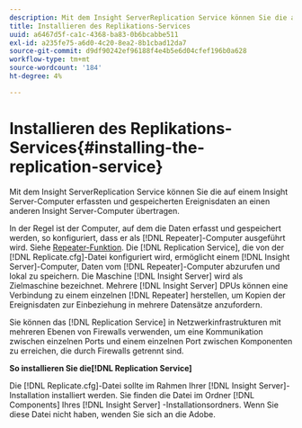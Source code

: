 ```yaml
---
description: Mit dem Insight ServerReplication Service können Sie die auf einem Insight Server-Computer erfassten und gespeicherten Ereignisdaten an einen anderen Insight Server-Computer übertragen.
title: Installieren des Replikations-Services
uuid: a6467d5f-ca1c-4368-ba83-0b6bcabbe511
exl-id: a235fe75-a6d0-4c20-8ea2-8b1cbad12da7
source-git-commit: d9df90242ef96188f4e4b5e6d04cfef196b0a628
workflow-type: tm+mt
source-wordcount: '184'
ht-degree: 4%

---
```


# Installieren des Replikations-Services{#installing-the-replication-service}

Mit dem Insight ServerReplication Service können Sie die auf einem Insight Server-Computer erfassten und gespeicherten Ereignisdaten an einen anderen Insight Server-Computer übertragen.

In der Regel ist der Computer, auf dem die Daten erfasst und gespeichert werden, so konfiguriert, dass er als [!DNL Repeater]-Computer ausgeführt wird. Siehe [Repeater-Funktion](../../../home/c-inst-svr/c-rptr-fntly/c-rptr-fntly.md). Die [!DNL Replication Service], die von der [!DNL Replicate.cfg]-Datei konfiguriert wird, ermöglicht einem [!DNL Insight Server]-Computer, Daten vom [!DNL Repeater]-Computer abzurufen und lokal zu speichern. Die Maschine [!DNL Insight Server] wird als Zielmaschine bezeichnet. Mehrere [!DNL Insight Server] DPUs können eine Verbindung zu einem einzelnen [!DNL Repeater] herstellen, um Kopien der Ereignisdaten zur Einbeziehung in mehrere Datensätze anzufordern.

Sie können das [!DNL Replication Service] in Netzwerkinfrastrukturen mit mehreren Ebenen von Firewalls verwenden, um eine Kommunikation zwischen einzelnen Ports und einem einzelnen Port zwischen Komponenten zu erreichen, die durch Firewalls getrennt sind.

**So installieren Sie die[!DNL Replication Service]**

Die [!DNL Replicate.cfg]-Datei sollte im Rahmen Ihrer [!DNL Insight Server]-Installation installiert werden. Sie finden die Datei im Ordner [!DNL Components] Ihres [!DNL Insight Server] -Installationsordners. Wenn Sie diese Datei nicht haben, wenden Sie sich an die Adobe.
